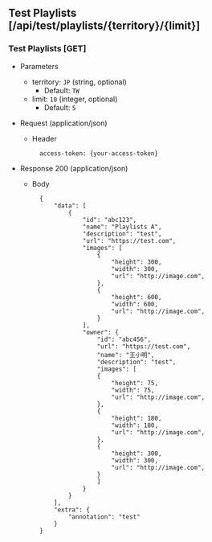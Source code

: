 ## Test Playlists [/api/test/playlists/{territory}/{limit}]

### Test Playlists [GET]

+ Parameters
    + territory: `JP` (string, optional)
        + Default: `TW`
    + limit: `10` (integer, optional)
        + Default: `5`

+ Request (application/json)
    + Header

            access-token: {your-access-token}

- Response 200 (application/json)
    - Body

            {
                "data": [
                    {
                        "id": "abc123",
                        "name": "Playlists A",
                        "description": "test",
                        "url": "https://test.com",
                        "images": [
                            {
                                "height": 300,
                                "width": 300,
                                "url": "http://image.com",
                            },
                            {
                                "height": 600,
                                "width": 600,
                                "url": "http://image.com",
                            }
                        ],
                        "owner": {
                            "id": "abc456",
                            "url": "https://test.com",
                            "name": "王小明",
                            "description": "test",
                            "images": [
                            {
                                "height": 75,
                                "width": 75,
                                "url": "http://image.com",
                            },
                            {
                                "height": 180,
                                "width": 180,
                                "url": "http://image.com",
                            },
                            {
                                "height": 300,
                                "width": 300,
                                "url": "http://image.com",
                            }
                            ]
                        }
                    }
                ],
                "extra": {
                    "annotation": "test"
                }
            }